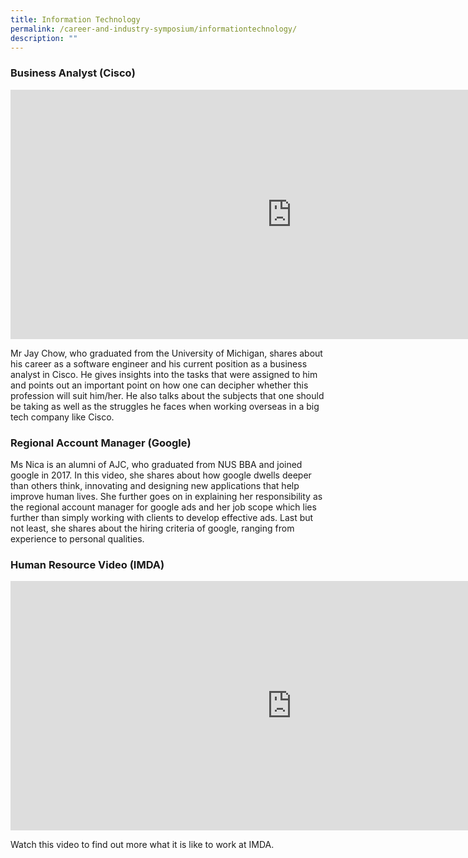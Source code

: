 ```yaml
---
title: Information Technology
permalink: /career-and-industry-symposium/informationtechnology/
description: ""
---
```

### **Business Analyst** (Cisco)

<iframe allowfullscreen="" allow="accelerometer; autoplay; clipboard-write; encrypted-media; gyroscope; picture-in-picture; web-share" frameborder="0" title="ASRJC Career Symposium 2021: Mr Jay Chow - Cisco Systems" src="https://www.youtube.com/embed/TvZ1NUICZrs" height="399" width="900"></iframe>

Mr Jay Chow, who graduated from the University of Michigan, shares about his career as a software engineer and his current position as a business analyst in Cisco. He gives insights into the tasks that were assigned to him and points out an important point on how one can decipher whether this profession will suit him/her. He also talks about the subjects that one should be taking as well as the struggles he faces when working overseas in a big tech company like Cisco.


### **Regional Account Manager** (Google)



Ms Nica is an alumni of AJC, who graduated from NUS BBA and joined google in 2017. In this video, she shares about how google dwells deeper than others think, innovating and designing new applications that help improve human lives. She further goes on in explaining her responsibility as the regional account manager for google ads and her job scope which lies further than simply working with clients to develop effective ads. Last but not least, she shares about the hiring criteria of google, ranging from experience to personal qualities.


### **Human Resource Video** (IMDA)

<iframe allowfullscreen="" allow="accelerometer; autoplay; clipboard-write; encrypted-media; gyroscope; picture-in-picture; web-share" frameborder="0" title="IMDA HR Video" src="https://www.youtube.com/embed/LnUJbnfrqXY" height="399" width="900"></iframe>

Watch this video to find out more what it is like to work at IMDA.